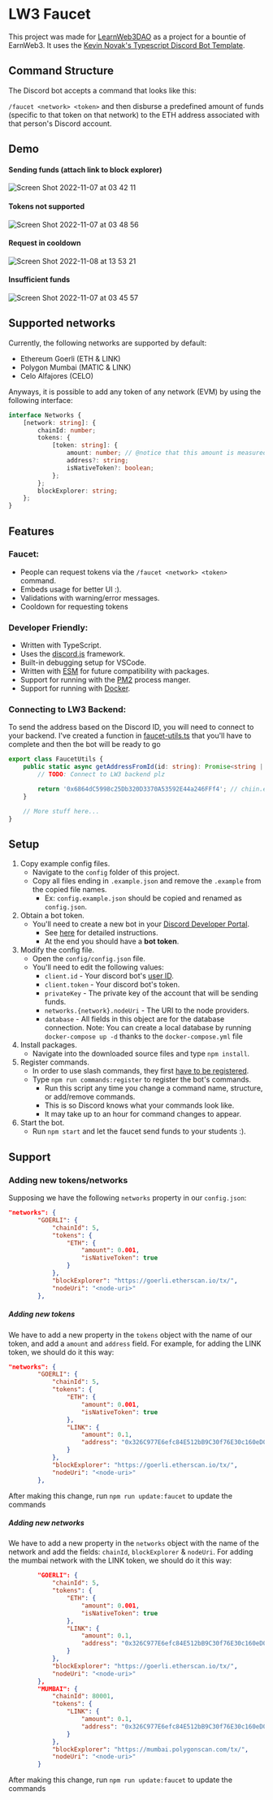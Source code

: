 # LW3 Faucet

This project was made for [LearnWeb3DAO](https://learnweb3.io) as a project for a bountie of EarnWeb3. It uses the [Kevin Novak's Typescript Discord Bot Template](https://github.com/KevinNovak/Discord-Bot-TypeScript-Template).

## Command Structure

The Discord bot accepts a command that looks like this:

`/faucet <network> <token>` and then disburse a predefined amount of funds (specific to that token on that network) to the ETH address associated with that person's Discord account.

## Demo

#### Sending funds (attach link to block explorer)

![Screen Shot 2022-11-07 at 03 42 11](https://user-images.githubusercontent.com/77933451/200242224-d01dd1f6-6428-465e-b593-d6baa68cd4a9.png)

#### Tokens not supported

![Screen Shot 2022-11-07 at 03 48 56](https://user-images.githubusercontent.com/77933451/200243346-30776d6e-7f04-4f70-8f09-93f4a48873f4.png)

#### Request in cooldown

![Screen Shot 2022-11-08 at 13 53 21](https://user-images.githubusercontent.com/77933451/200626826-0555b0cc-ab11-4d25-b3b8-052efa4109ca.png)

#### Insufficient funds

![Screen Shot 2022-11-07 at 03 45 57](https://user-images.githubusercontent.com/77933451/200242852-ae5367ae-8406-4efa-98c9-e375498a1737.png)

## Supported networks

Currently, the following networks are supported by default:

-   Ethereum Goerli (ETH & LINK)
-   Polygon Mumbai (MATIC & LINK)
-   Celo Alfajores (CELO)

Anyways, it is possible to add any token of any network (EVM) by using the following interface:

```typescript
interface Networks {
    [network: string]: {
        chainId: number;
        tokens: {
            [token: string]: {
                amount: number; // @notice that this amount is measured in ETH 
                address?: string;
                isNativeToken?: boolean;
            };
        };
        blockExplorer: string;
    };
}
```

## Features

### Faucet:

-   People can request tokens via the `/faucet <network> <token>` command.
-   Embeds usage for better UI :).
-   Validations with warning/error messages.
-   Cooldown for requesting tokens

### Developer Friendly:

-   Written with TypeScript.
-   Uses the [discord.js](https://discord.js.org/) framework.
-   Built-in debugging setup for VSCode.
-   Written with [ESM](https://nodejs.org/api/esm.html#introduction) for future compatibility with packages.
-   Support for running with the [PM2](https://pm2.keymetrics.io/) process manger.
-   Support for running with [Docker](https://www.docker.com/).

### Connecting to LW3 Backend:

To send the address based on the Discord ID, you will need to connect to your backend. I've created a function in [faucet-utils.ts](https://github.com/AlanRacciatti/lw3-faucet/blob/main/src/utils/faucet-utils.ts) that you'll have to complete and then the bot will be ready to go

```typescript
export class FaucetUtils {
    public static async getAddressFromId(id: string): Promise<string | null> {
        // TODO: Connect to LW3 backend plz

        return '0x6864dC5998c25Db320D3370A53592E44a246FFf4'; // chiin.eth :)
    }

    // More stuff here...
}
```

## Setup

1. Copy example config files.
    - Navigate to the `config` folder of this project.
    - Copy all files ending in `.example.json` and remove the `.example` from the copied file names.
        - Ex: `config.example.json` should be copied and renamed as `config.json`.
2. Obtain a bot token.
    - You'll need to create a new bot in your [Discord Developer Portal](https://discord.com/developers/applications/).
        - See [here](https://www.writebots.com/discord-bot-token/) for detailed instructions.
        - At the end you should have a **bot token**.
3. Modify the config file.
    - Open the `config/config.json` file.
    - You'll need to edit the following values:
        - `client.id` - Your discord bot's [user ID](https://techswift.org/2020/04/22/how-to-find-your-user-id-on-discord/).
        - `client.token` - Your discord bot's token.
        - `privateKey` - The private key of the account that will be sending funds.
        - `networks.{network}.nodeUri` - The URI to the node providers.
        - `database` - All fields in this object are for the database connection. Note: You can create a local database by running `docker-compose up -d` thanks to the `docker-compose.yml` file
4. Install packages.
    - Navigate into the downloaded source files and type `npm install`.
5. Register commands.
    - In order to use slash commands, they first [have to be registered](https://discordjs.guide/interactions/slash-commands.html#registering-slash-commands).
    - Type `npm run commands:register` to register the bot's commands.
        - Run this script any time you change a command name, structure, or add/remove commands.
        - This is so Discord knows what your commands look like.
        - It may take up to an hour for command changes to appear.
6. Start the bot.
    - Run `npm start` and let the faucet send funds to your students :).
    
## Support

### Adding new tokens/networks
Supposing we have the following `networks` property in our `config.json`:

```json
"networks": {
        "GOERLI": {
            "chainId": 5,
            "tokens": {
                "ETH": {
                    "amount": 0.001,
                    "isNativeToken": true
                }
            },
            "blockExplorer": "https://goerli.etherscan.io/tx/",
            "nodeUri": "<node-uri>"
        },
```

##### Adding new tokens
We have to add a new property in the `tokens` object with the name of our token, and add a `amount` and `address` field. For example, for adding the LINK token, we should do it this way:


```json
"networks": {
        "GOERLI": {
            "chainId": 5,
            "tokens": {
                "ETH": {
                    "amount": 0.001,
                    "isNativeToken": true
                },
                "LINK": {
                    "amount": 0.1,
                    "address": "0x326C977E6efc84E512bB9C30f76E30c160eD06FB"
                }
            },
            "blockExplorer": "https://goerli.etherscan.io/tx/",
            "nodeUri": "<node-uri>"
        },
```

After making this change, run `npm run update:faucet` to update the commands

##### Adding new networks
We have to add a new property in the `networks` object with the name of the network and add the fields: `chainId`, `blockExplorer` & `nodeUri`. For adding the mumbai network with the LINK token, we should do it this way:

```json
        "GOERLI": {
            "chainId": 5,
            "tokens": {
                "ETH": {
                    "amount": 0.001,
                    "isNativeToken": true
                },
                "LINK": {
                    "amount": 0.1,
                    "address": "0x326C977E6efc84E512bB9C30f76E30c160eD06FB"
                }
            },
            "blockExplorer": "https://goerli.etherscan.io/tx/",
            "nodeUri": "<node-uri>"
        },
        "MUMBAI": {
            "chainId": 80001,
            "tokens": {
                "LINK": {
                    "amount": 0.1,
                    "address": "0x326C977E6efc84E512bB9C30f76E30c160eD06FB"
                }
            },
            "blockExplorer": "https://mumbai.polygonscan.com/tx/",
            "nodeUri": "<node-uri>"
        }
```

After making this change, run `npm run update:faucet` to update the commands
